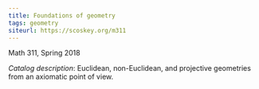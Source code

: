 ```yaml
---
title: Foundations of geometry
tags: geometry
siteurl: https://scoskey.org/m311
---
```


Math 311, Spring 2018<!--more-->

*Catalog description*: Euclidean, non-Euclidean, and projective geometries from an axiomatic point of view.

